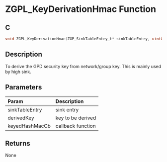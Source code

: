 # ZGPL_KeyDerivationHmac Function

## C

```c
void ZGPL_KeyDerivationHmac(ZGP_SinkTableEntry_t* sinkTableEntry, uint8_t *derivedKey, void (*keyedHashMacCb)(void));
```

## Description

 To derive the GPD security key from network/group key. This is mainly used by high sink.

## Parameters

| Param | Description |
|:----- |:----------- |
| sinkTableEntry | sink entry |
| derivedKey | key to be derived |
| keyedHashMacCb | callback function  

## Returns

 None 

